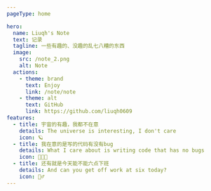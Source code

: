 ```yaml
---
pageType: home

hero:
  name: Liuqh's Note
  text: 记录
  tagline: 一些有趣的、没趣的乱七八糟的东西
  image:
    src: /note_2.png
    alt: Note
  actions:
    - theme: brand
      text: Enjoy
      link: /note/note
    - theme: alt
      text: GitHub
      link: https://github.com/liuqh0609
features:
  - title: 宇宙的有趣，我都不在意
    details: The universe is interesting, I don't care
    icon: 🪐
  - title: 我在意的是写的代码有没有bug
    details: What I care about is writing code that has no bugs
    icon: 🧑🏻‍💻
  - title: 还有就是今天能不能六点下班
    details: And can you get off work at six today?
    icon: 🏃‍♂️
---
```

